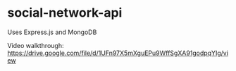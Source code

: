 # social-network-api

Uses Express.js and MongoDB

Video walkthrough: https://drive.google.com/file/d/1UFn97X5mXguEPu9WffSgXA91godpqYIg/view

